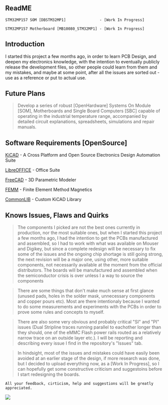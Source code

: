 ## ReadME

    STM32MP157 SOM [DBSTM32MP1]               - [Work In Progress]
    
    STM32MP157 Motherboard [MB10080_STM32MP1] - [Work In Progress]
    
## Introduction

I started this project a few months ago, in order to learn PCB Design, and deepen my electronics knowledge, with the intention to eventually publicly release the development files, so other people could learn from them and my mistakes, and maybe at some point, after all the issues are sorted out - use as a reference or put to actual use.

## Future Plans

> Develop a series of robust [OpenHardware] Systems On Module [SOM], Motherboards and Single Board Computers [SBC] capable of operating in the industrial temperature range, accompanied by detailed circuit explanations, spreadsheets, simulations and repair manuals.

## Software Requirements [OpenSource]

[KiCAD](https://www.kicad.org/) - A Cross Platform and Open Source Electronics Design Automation Suite

[LibreOFFICE](https://www.libreoffice.org)  - Office Suite

[FreeCAD](https://www.freecadweb.org/)  - 3D Parametric Modeler

[FEMM](https://www.femm.info/wiki/Download) - Finite Element Method Magnetics

[CommonLIB](https://github.com/IvanIlievOSOH/00.CommonLIB) - Custom KiCAD Library

## Knows Issues, Flaws and Quirks

> The components I picked are not the best ones currently in production, nor the most suitable ones, but when I started this project a few months ago, I had the intention to get the PCBs manufactured and assembled, so I had to work with what was available on Mouser and Digikey, but since a complete redesign will be necessary to fix some of the issues and the ongoing chip shortage is still going strong, the next revision will be a major one, using other, more suitable components, not necessarily available at the moment from the official distributors. The boards will be manufactured and assembled when the semiconductor crisis is over unless I a way to source the components

> There are some things that don't make much sense at first glance (unused pads, holes in the solder mask, unnecessary components and copper pours etc). Most are there intentionaly because I wanted to do some measurements and experiments with the PCBs in order to prove some rules and concepts to myself.

> There are also some very obvious and probably critical "SI" and "PI" issues (Dual Stripline traces running parallel to eachother longer than they should, one of the eMMC Flash power rails routed as a relatively narrow trace on an outside layer etc.). I will be reporting and describing every issue I find in the repository's "Issues" tab.

> In hindsight, most of the issues and mistakes could have easily been avoided at an earlier stage of the design, if more research was done, but I decided to upload everything now, as a [Work In Progress], so I can hopefully get some constructive criticism and suggestoins before I start redesigning the boards.

    All your feedback, cirticism, help and suggestions will be greatly appreciated.

![](https://github.com/IvanIlievOSOH/00.GitHUB_Config/blob/main/Showcase.png)
